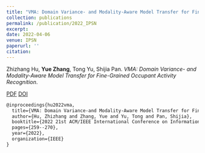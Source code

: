 ```yaml
---
title: "VMA: Domain Variance- and Modality-Aware Model Transfer for Fine-Grained Occupant Activity Recognition"
collection: publications
permalink: /publication/2022_IPSN
excerpt: 
date: 2022-04-06
venue: IPSN
paperurl: ''
citation: 
---
```

Zhizhang Hu, **Yue Zhang**, Tong Yu, Shijia Pan. *VMA: Domain Variance- and Modality-Aware Model Transfer for Fine-Grained Occupant Activity Recognition*.

[PDF](http://yzthu.github.io/files/2022_IPSN.pdf) [DOI](https://doi.org/10.1109/IPSN54338.2022.00028)

```markdown
@inproceedings{hu2022vma,
  title={VMA: Domain Variance-and Modality-Aware Model Transfer for Fine-Grained Occupant Activity Recognition},
  author={Hu, Zhizhang and Zhang, Yue and Yu, Tong and Pan, Shijia},
  booktitle={2022 21st ACM/IEEE International Conference on Information Processing in Sensor Networks (IPSN)},
  pages={259--270},
  year={2022},
  organization={IEEE}
}
```
